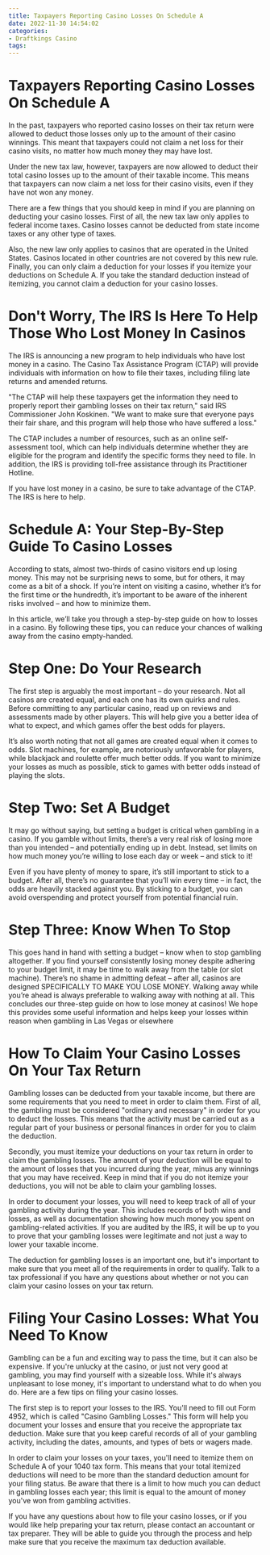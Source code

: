 ```yaml
---
title: Taxpayers Reporting Casino Losses On Schedule A
date: 2022-11-30 14:54:02
categories:
- Draftkings Casino
tags:
---
```



#  Taxpayers Reporting Casino Losses On Schedule A

In the past, taxpayers who reported casino losses on their tax return were allowed to deduct those losses only up to the amount of their casino winnings. This meant that taxpayers could not claim a net loss for their casino visits, no matter how much money they may have lost.

Under the new tax law, however, taxpayers are now allowed to deduct their total casino losses up to the amount of their taxable income. This means that taxpayers can now claim a net loss for their casino visits, even if they have not won any money.

There are a few things that you should keep in mind if you are planning on deducting your casino losses. First of all, the new tax law only applies to federal income taxes. Casino losses cannot be deducted from state income taxes or any other type of taxes.

Also, the new law only applies to casinos that are operated in the United States. Casinos located in other countries are not covered by this new rule. Finally, you can only claim a deduction for your losses if you itemize your deductions on Schedule A. If you take the standard deduction instead of itemizing, you cannot claim a deduction for your casino losses.

#  Don't Worry, The IRS Is Here To Help Those Who Lost Money In Casinos 
The IRS is announcing a new program to help individuals who have lost money in a casino. The Casino Tax Assistance Program (CTAP) will provide individuals with information on how to file their taxes, including filing late returns and amended returns.

"The CTAP will help these taxpayers get the information they need to properly report their gambling losses on their tax return," said IRS Commissioner John Koskinen. "We want to make sure that everyone pays their fair share, and this program will help those who have suffered a loss."

The CTAP includes a number of resources, such as an online self-assessment tool, which can help individuals determine whether they are eligible for the program and identify the specific forms they need to file. In addition, the IRS is providing toll-free assistance through its Practitioner Hotline.

If you have lost money in a casino, be sure to take advantage of the CTAP. The IRS is here to help.

#  Schedule A: Your Step-By-Step Guide To Casino Losses 

According to stats, almost two-thirds of casino visitors end up losing money. This may not be surprising news to some, but for others, it may come as a bit of a shock. If you’re intent on visiting a casino, whether it’s for the first time or the hundredth, it’s important to be aware of the inherent risks involved – and how to minimize them. 

In this article, we’ll take you through a step-by-step guide on how to losses in a casino. By following these tips, you can reduce your chances of walking away from the casino empty-handed. 

# Step One: Do Your Research 

The first step is arguably the most important – do your research. Not all casinos are created equal, and each one has its own quirks and rules. Before committing to any particular casino, read up on reviews and assessments made by other players. This will help give you a better idea of what to expect, and which games offer the best odds for players. 

It’s also worth noting that not all games are created equal when it comes to odds. Slot machines, for example, are notoriously unfavorable for players, while blackjack and roulette offer much better odds. If you want to minimize your losses as much as possible, stick to games with better odds instead of playing the slots. 

# Step Two: Set A Budget 

It may go without saying, but setting a budget is critical when gambling in a casino. If you gamble without limits, there’s a very real risk of losing more than you intended – and potentially ending up in debt. Instead, set limits on how much money you’re willing to lose each day or week – and stick to it! 

Even if you have plenty of money to spare, it’s still important to stick to a budget. After all, there’s no guarantee that you’ll win every time – in fact, the odds are heavily stacked against you. By sticking to a budget, you can avoid overspending and protect yourself from potential financial ruin. 

# Step Three: Know When To Stop 

This goes hand in hand with setting a budget – know when to stop gambling altogether. If you find yourself consistently losing money despite adhering to your budget limit, it may be time to walk away from the table (or slot machine). There’s no shame in admitting defeat – after all, casinos are designed SPECIFICALLY TO MAKE YOU LOSE MONEY. Walking away while you’re ahead is always preferable to walking away with nothing at all. 
This concludes our three-step guide on how to lose money at casinos! We hope this provides some useful information and helps keep your losses within reason when gambling in Las Vegas or elsewhere

#  How To Claim Your Casino Losses On Your Tax Return 

Gambling losses can be deducted from your taxable income, but there are some requirements that you need to meet in order to claim them. First of all, the gambling must be considered "ordinary and necessary" in order for you to deduct the losses. This means that the activity must be carried out as a regular part of your business or personal finances in order for you to claim the deduction.

Secondly, you must itemize your deductions on your tax return in order to claim the gambling losses. The amount of your deduction will be equal to the amount of losses that you incurred during the year, minus any winnings that you may have received. Keep in mind that if you do not itemize your deductions, you will not be able to claim your gambling losses.

In order to document your losses, you will need to keep track of all of your gambling activity during the year. This includes records of both wins and losses, as well as documentation showing how much money you spent on gambling-related activities. If you are audited by the IRS, it will be up to you to prove that your gambling losses were legitimate and not just a way to lower your taxable income.

The deduction for gambling losses is an important one, but it's important to make sure that you meet all of the requirements in order to qualify. Talk to a tax professional if you have any questions about whether or not you can claim your casino losses on your tax return.

#  Filing Your Casino Losses: What You Need To Know

Gambling can be a fun and exciting way to pass the time, but it can also be expensive. If you're unlucky at the casino, or just not very good at gambling, you may find yourself with a sizeable loss. While it's always unpleasant to lose money, it's important to understand what to do when you do. Here are a few tips on filing your casino losses.

The first step is to report your losses to the IRS. You'll need to fill out Form 4952, which is called "Casino Gambling Losses." This form will help you document your losses and ensure that you receive the appropriate tax deduction. Make sure that you keep careful records of all of your gambling activity, including the dates, amounts, and types of bets or wagers made.

In order to claim your losses on your taxes, you'll need to itemize them on Schedule A of your 1040 tax form. This means that your total itemized deductions will need to be more than the standard deduction amount for your filing status. Be aware that there is a limit to how much you can deduct in gambling losses each year; this limit is equal to the amount of money you've won from gambling activities.

If you have any questions about how to file your casino losses, or if you would like help preparing your tax return, please contact an accountant or tax preparer. They will be able to guide you through the process and help make sure that you receive the maximum tax deduction available.